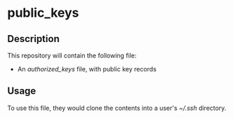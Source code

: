 # public_keys

## Description

This repository will contain the following file:
* An *authorized_keys* file, with public key records

## Usage

To use this file, they would clone the contents into a user's *~/.ssh* directory.
